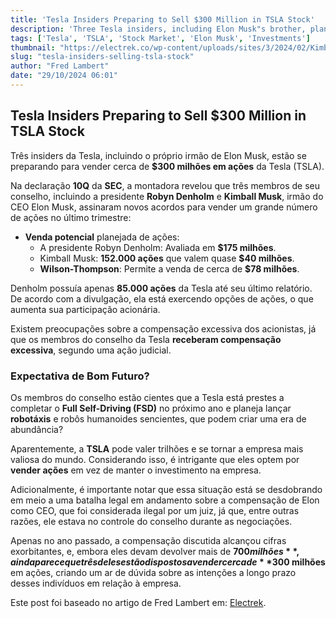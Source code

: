 ```yaml
---
title: 'Tesla Insiders Preparing to Sell $300 Million in TSLA Stock'
description: 'Three Tesla insiders, including Elon Musk"s brother, plan to sell significant TSLA stocks.'
tags: ['Tesla', 'TSLA', 'Stock Market', 'Elon Musk', 'Investments']
thumbnail: "https://electrek.co/wp-content/uploads/sites/3/2024/02/Kimbal-Musk-self-driving-Tesla.jpg?quality=82&strip=all&w=1600"
slug: "tesla-insiders-selling-tsla-stock"
author: "Fred Lambert"
date: "29/10/2024 06:01"
---
```


## Tesla Insiders Preparing to Sell $300 Million in TSLA Stock

Três insiders da Tesla, incluindo o próprio irmão de Elon Musk, estão se preparando para vender cerca de **$300 milhões em ações** da Tesla (TSLA).

Na declaração **10Q** da **SEC**, a montadora revelou que três membros de seu conselho, incluindo a presidente **Robyn Denholm** e **Kimball Musk**, irmão do CEO Elon Musk, assinaram novos acordos para vender um grande número de ações no último trimestre:

- **Venda potencial** planejada de ações:
  - A presidente Robyn Denholm: Avaliada em **$175 milhões**.
  - Kimball Musk: **152.000 ações** que valem quase **$40 milhões**.
  - **Wilson-Thompson**: Permite a venda de cerca de **$78 milhões**.

Denholm possuía apenas **85.000 ações** da Tesla até seu último relatório. De acordo com a divulgação, ela está exercendo opções de ações, o que aumenta sua participação acionária.  

Existem preocupações sobre a compensação excessiva dos acionistas, já que os membros do conselho da Tesla **receberam compensação excessiva**, segundo uma ação judicial.  

### Expectativa de Bom Futuro?
Os membros do conselho estão cientes que a Tesla está prestes a completar o **Full Self-Driving (FSD)** no próximo ano e planeja lançar **robotáxis** e robôs humanoides sencientes, que podem criar uma era de abundância?  

Aparentemente, a **TSLA** pode valer trilhões e se tornar a empresa mais valiosa do mundo. Considerando isso, é intrigante que eles optem por **vender ações** em vez de manter o investimento na empresa.

Adicionalmente, é importante notar que essa situação está se desdobrando em meio a uma batalha legal em andamento sobre a compensação de Elon como CEO, que foi considerada ilegal por um juiz, já que, entre outras razões, ele estava no controle do conselho durante as negociações.

Apenas no ano passado, a compensação discutida alcançou cifras exorbitantes, e, embora eles devam devolver mais de **$700 milhões**, ainda parece que três deles estão dispostos a vender cerca de **$300 milhões** em ações, criando um ar de dúvida sobre as intenções a longo prazo desses indivíduos em relação à empresa.

Este post foi baseado no artigo de Fred Lambert em: [Electrek](https://electrek.co/2024/10/28/these-3-tesla-insiders-including-elons-own-brother-are-preparing-to-sell-300-million-in-tsla-stock/).